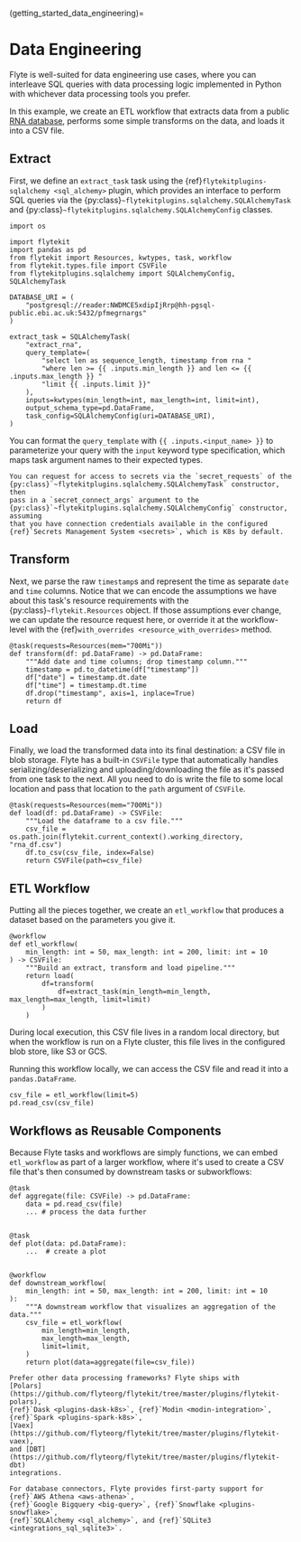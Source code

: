 (getting_started_data_engineering)=

# Data Engineering

Flyte is well-suited for data engineering use cases, where you can interleave
SQL queries with data processing logic implemented in Python with whichever
data processing tools you prefer.

In this example, we create an ETL workflow that extracts data from a public
[RNA database](https://rnacentral.org/help/public-database), performs some simple
transforms on the data, and loads it into a CSV file.

## Extract

First, we define an `extract_task` task using the
{ref}`flytekitplugins-sqlalchemy <sql_alchemy>` plugin, which provides an
interface to perform SQL queries via the
{py:class}`~flytekitplugins.sqlalchemy.SQLAlchemyTask`
and {py:class}`~flytekitplugins.sqlalchemy.SQLAlchemyConfig` classes.

```{code-cell} ipython3
import os

import flytekit
import pandas as pd
from flytekit import Resources, kwtypes, task, workflow
from flytekit.types.file import CSVFile
from flytekitplugins.sqlalchemy import SQLAlchemyConfig, SQLAlchemyTask

DATABASE_URI = (
    "postgresql://reader:NWDMCE5xdipIjRrp@hh-pgsql-public.ebi.ac.uk:5432/pfmegrnargs"
)

extract_task = SQLAlchemyTask(
    "extract_rna",
    query_template=(
        "select len as sequence_length, timestamp from rna "
        "where len >= {{ .inputs.min_length }} and len <= {{ .inputs.max_length }} "
        "limit {{ .inputs.limit }}"
    ),
    inputs=kwtypes(min_length=int, max_length=int, limit=int),
    output_schema_type=pd.DataFrame,
    task_config=SQLAlchemyConfig(uri=DATABASE_URI),
)
```

You can format the `query_template` with `{{ .inputs.<input_name> }}` to
parameterize your query with the `input` keyword type specification, which
maps task argument names to their expected types.

```{important}
You can request for access to secrets via the `secret_requests` of the
{py:class}`~flytekitplugins.sqlalchemy.SQLAlchemyTask` constructor, then
pass in a `secret_connect_args` argument to the
{py:class}`~flytekitplugins.sqlalchemy.SQLAlchemyConfig` constructor, assuming
that you have connection credentials available in the configured
{ref}`Secrets Management System <secrets>`, which is K8s by default.
```

## Transform

Next, we parse the raw `timestamp`s and represent the time as separate `date`
and `time` columns. Notice that we can encode the assumptions we have about this
task's resource requirements with the {py:class}`~flytekit.Resources` object.
If those assumptions ever change, we can update the resource request here, or
override it at the workflow-level with the {ref}`with_overrides <resource_with_overrides>` method.

```{code-cell} ipython3
@task(requests=Resources(mem="700Mi"))
def transform(df: pd.DataFrame) -> pd.DataFrame:
    """Add date and time columns; drop timestamp column."""
    timestamp = pd.to_datetime(df["timestamp"])
    df["date"] = timestamp.dt.date
    df["time"] = timestamp.dt.time
    df.drop("timestamp", axis=1, inplace=True)
    return df
```

## Load

Finally, we load the transformed data into its final destination: a CSV file in
blob storage. Flyte has a built-in `CSVFile` type that automatically handles
serializing/deserializing and uploading/downloading the file as it's passed from
one task to the next. All you need to do is write the file to some local location
and pass that location to the `path` argument of `CSVFile`.

```{code-cell} ipython3
@task(requests=Resources(mem="700Mi"))
def load(df: pd.DataFrame) -> CSVFile:
    """Load the dataframe to a csv file."""
    csv_file = os.path.join(flytekit.current_context().working_directory, "rna_df.csv")
    df.to_csv(csv_file, index=False)
    return CSVFile(path=csv_file)
```

## ETL Workflow

Putting all the pieces together, we create an `etl_workflow` that produces a
dataset based on the parameters you give it.

```{code-cell} ipython3
@workflow
def etl_workflow(
    min_length: int = 50, max_length: int = 200, limit: int = 10
) -> CSVFile:
    """Build an extract, transform and load pipeline."""
    return load(
        df=transform(
            df=extract_task(min_length=min_length, max_length=max_length, limit=limit)
        )
    )
```

During local execution, this CSV file lives in a random local
directory, but when the workflow is run on a Flyte cluster, this file lives in
the configured blob store, like S3 or GCS.

Running this workflow locally, we can access the CSV file and read it into
a `pandas.DataFrame`.

```{code-cell} ipython3
csv_file = etl_workflow(limit=5)
pd.read_csv(csv_file)
```

## Workflows as Reusable Components

Because Flyte tasks and workflows are simply functions, we can embed
`etl_workflow` as part of a larger workflow, where it's used to create a
CSV file that's then consumed by downstream tasks or subworkflows:

```{code-cell} ipython3
@task
def aggregate(file: CSVFile) -> pd.DataFrame:
    data = pd.read_csv(file)
    ... # process the data further


@task
def plot(data: pd.DataFrame):
    ...  # create a plot


@workflow
def downstream_workflow(
    min_length: int = 50, max_length: int = 200, limit: int = 10
):
    """A downstream workflow that visualizes an aggregation of the data."""
    csv_file = etl_workflow(
        min_length=min_length,
        max_length=max_length,
        limit=limit,
    )
    return plot(data=aggregate(file=csv_file))
```

```{important}
Prefer other data processing frameworks? Flyte ships with
[Polars](https://github.com/flyteorg/flytekit/tree/master/plugins/flytekit-polars),
{ref}`Dask <plugins-dask-k8s>`, {ref}`Modin <modin-integration>`, {ref}`Spark <plugins-spark-k8s>`,
[Vaex](https://github.com/flyteorg/flytekit/tree/master/plugins/flytekit-vaex),
and [DBT](https://github.com/flyteorg/flytekit/tree/master/plugins/flytekit-dbt)
integrations.

For database connectors, Flyte provides first-party support for {ref}`AWS Athena <aws-athena>`,
{ref}`Google Bigquery <big-query>`, {ref}`Snowflake <plugins-snowflake>`,
{ref}`SQLAlchemy <sql_alchemy>`, and {ref}`SQLite3 <integrations_sql_sqlite3>`.
```
